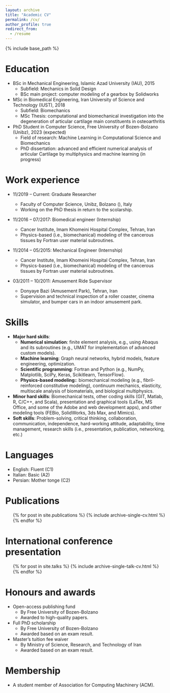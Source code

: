 ```yaml
---
layout: archive
title: "Academic CV"
permalink: /cv/
author_profile: true
redirect_from:
  - /resume
---
```


{% include base_path %}

Education
======
* BSc in Mechanical Engineering, Islamic Azad University (IAU), 2015
  * Subfield: Mechanics in Solid Design
  * BSc main project: computer modeling of a gearbox by Solidworks
* MSc in Biomedical Engineering, Iran University of Science and Technology (IUST), 2018
  * Subfield: Biomechanics
  * MSc Thesis: computational and biomechanical investigation into the degeneration of articular cartilage main constituents in osteoarthritis
* PhD Student in Computer Science, Free University of Bozen-Bolzano (Unibz), 2023 (expected)
  * Field of research: Machine Learning in Computational Science and Biomechanics
  * PhD dissertation: advanced and efficient numerical analysis of articular Cartilage by multiphysics and machine learning (in progress)

Work experience
======
* 11/2019 – Current: Graduate Researcher
  * Faculty of Computer Science, Unibz, Bolzano (), Italy
  * Working on the PhD thesis in return to the scolarship.

* 11/2016 – 07/2017: Biomedical engineer (Internship)
  * Cancer Institute, Imam Khomeini Hospital Complex, Tehran, Iran
  * Physics-based (i.e., biomechanical) modeling of the cancerous tissues by Fortran user material subroutines.

* 11/2014 – 05/2015: Mechanical Engineer (Internship)
  * Cancer Institute, Imam Khomeini Hospital Complex, Tehran, Iran
  * Physics-based (i.e., biomechanical) modeling of the cancerous tissues by Fortran user material subroutines.

* 03/2011 – 10/2011: Amusement Ride Supervisor
  * Donyaye Bazi (Amusement Park), Tehran, Iran
  * Supervision and technical inspection of a roller coaster, cinema simulator, and bumper cars in an indoor amusement park.

  
Skills
======
* **Major hard skills**:
  * **Numerical simulation**: finite element analysis, e.g., using Abaqus and its subroutines (e.g., UMAT for implementation of advanced custom models).
  * **Machine learning**: Graph neural networks, hybrid models, feature engineering, optimization.
  * **Scientific programming**: Fortran and Python (e.g., NumPy, Matplotlib, SciPy, Keras, Scikitlearn, TensorFlow).
  * **Physics-based modeling:**: biomechanical modeling (e.g., fibril-reinforced constitutive modeling), continuum mechanics, elasticity, multiscale analysis of biomaterials, and biological multiphysics.
* **Minor hard skills**: Biomechanical tests, other coding skills (GIT, Matlab, R, C/C++, and Scala), presentation and graphical tools (LaTex, MS Office, and some of the Adobe and web development apps), and other modeling tools (FEBio, SolidWorks, 3ds Max, and Mimics).
* **Soft skills**: Problem-solving, critical thinking, collaboration, communication, independence, hard-working attitude, adaptability, time management, research skills (i.e., presentation, publication, networking, etc.)
  
Languages
======
* English: Fluent (C1)
* Italian: Basic (A2)
* Persian: Mother tonge (C2)

Publications
======
  <ul>{% for post in site.publications %}
    {% include archive-single-cv.html %}
  {% endfor %}</ul>
  
International conference presentation
======
  <ul>{% for post in site.talks %}
    {% include archive-single-talk-cv.html %}
  {% endfor %}</ul>
  
Honours and awards
======
* Open-access publishing fund
  * By Free University of Bozen-Bolzano
  * Awarded to high-quality papers.
* Full PhD scholarship
  * By Free University of Bozen-Bolzano
  * Awarded based on an exam result.
* Master’s tuition fee waiver
  * By Ministry of Science, Research, and Technology of Iran
  * Awarded based on an exam result.
  
Membership
======
* A student member of Association for Computing Machinery (ACM).
